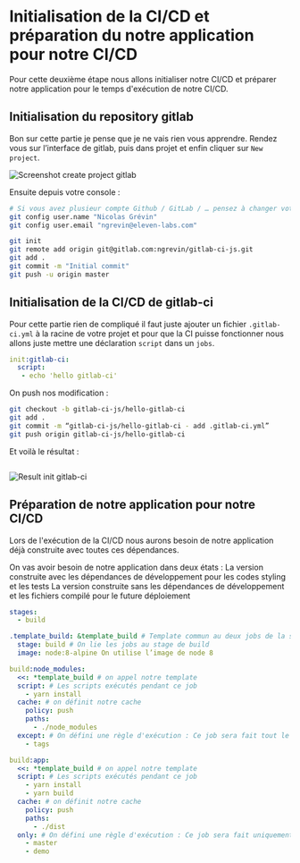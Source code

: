 # Initialisation de la CI/CD et préparation du notre application pour notre CI/CD

Pour cette deuxième étape nous allons initialiser notre CI/CD et préparer notre application pour le temps d'exécution de notre CI/CD.

## Initialisation du repository gitlab
Bon sur cette partie je pense que je ne vais rien vous apprendre. Rendez vous sur l’interface de gitlab, puis dans projet et enfin cliquer sur `New project`.

![Screenshot create project gitlab](screenshot-create-project-gitlab.png)

Ensuite depuis votre console :
```bash
# Si vous avez plusieur compte Github / GitLab / … pensez à changer votre config
git config user.name "Nicolas Grévin"
git config user.email "ngrevin@eleven-labs.com"

git init
git remote add origin git@gitlab.com:ngrevin/gitlab-ci-js.git
git add .
git commit -m "Initial commit"
git push -u origin master
```

## Initialisation de la CI/CD de gitlab-ci

Pour cette partie rien de compliqué il faut juste ajouter un fichier `.gitlab-ci.yml` à la racine de votre projet et pour que la CI puisse fonctionner nous allons juste mettre une déclaration `script` dans un `jobs`.

```yaml
init:gitlab-ci:
  script:
   - echo 'hello gitlab-ci'
```
On push nos modification :

```bash
git checkout -b gitlab-ci-js/hello-gitlab-ci
git add .
git commit -m “gitlab-ci-js/hello-gitlab-ci - add .gitlab-ci.yml”
git push origin gitlab-ci-js/hello-gitlab-ci
```
Et voilà le résultat :
```bash
```
![Result init gitlab-ci](URLassets/2018-07-18-gitlab-ci-js/result-init-gitlab-ci.png)

## Préparation de notre application pour notre CI/CD

Lors de l'exécution de la CI/CD nous aurons besoin de notre application déjà construite avec toutes ces dépendances.

On vas avoir besoin de notre application dans deux états :
La version construite avec les dépendances de développement pour les codes styling et les tests
La version construite sans les dépendances de développement et les fichiers compilé pour le future déploiement 
```yaml
stages:
  - build

.template_build: &template_build # Template commun au deux jobs de la stage build
  stage: build # On lie les jobs au stage de build 
  image: node:8-alpine On utilise l’image de node 8

build:node_modules:
  <<: *template_build # on appel notre template
  script: # Les scripts exécutés pendant ce job
    - yarn install
  cache: # on définit notre cache
    policy: push
    paths:
      - ./node_modules
  except: # On défini une règle d'exécution : Ce job sera fait tout le temps sauf en cas de tag
    - tags

build:app:
  <<: *template_build # on appel notre template
  script: # Les scripts exécutés pendant ce job
    - yarn install
    - yarn build
  cache: # on définit notre cache
    policy: push
    paths: 
      - ./dist
  only: # On défini une règle d'exécution : Ce job sera fait uniquement sur master ou en cas de tag
    - master
    - demo
```
